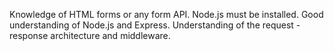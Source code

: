 Knowledge of HTML forms or any form API.
Node.js must be installed.
Good understanding of Node.js and Express.
Understanding of the request - response architecture and middleware.
